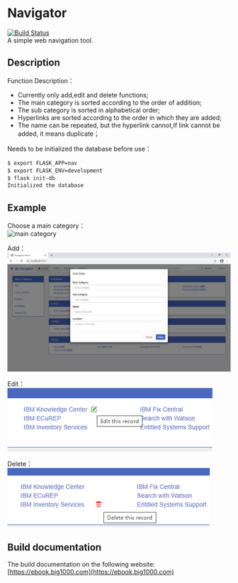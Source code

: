 # Navigator
[![Build Status](https://travis-ci.org/bond-huang/navigator.svg?branch=main)](https://travis-ci.org/bond-huang/navigator)   
A simple web navigation tool.
## Description 
Function Description：
- Currently only add,edit and delete functions;
- The main category is sorted according to the order of addition;
- The sub category is sorted in alphabetical order;
- Hyperlinks are sorted according to the order in which they are added;
- The name can be repeated, but the hyperlink cannot,If link cannot be added, it means duplicate；

Needs to be initialized the database before use：
```sh
$ export FLASK_APP=nav
$ export FLASK_ENV=development
$ flask init-db
Initialized the database
```
## Example
Choose a main category：   
![main category](https://github.com/bond-huang/navigator/blob/main/home.jpg)

Add：   
![Add](add.png)

Edit：   
![Edit](edit.png)

Delete：   
![Delete](delete.png)

## Build documentation 
The build documentation on the following website:     
[https://ebook.big1000.com](https://ebook.big1000.com)


